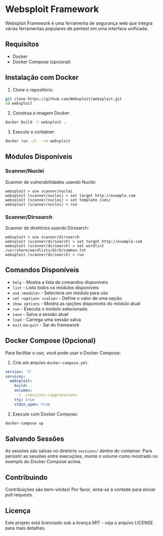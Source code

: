 # Websploit Framework

Websploit Framework é uma ferramenta de segurança web que integra várias ferramentas populares de pentest em uma interface unificada.

## Requisitos

- Docker
- Docker Compose (opcional)

## Instalação com Docker

1. Clone o repositório:
```bash
git clone https://github.com/Websploit/websploit.git
cd websploit
```

2. Construa a imagem Docker:
```bash
docker build -t websploit .
```

3. Execute o container:
```bash
docker run -it --rm websploit
```

## Módulos Disponíveis

### Scanner/Nuclei
Scanner de vulnerabilidades usando Nuclei:
```
websploit > use scanner/nuclei
websploit (scanner/nuclei) > set target http://example.com
websploit (scanner/nuclei) > set template cves/
websploit (scanner/nuclei) > run
```

### Scanner/Dirsearch
Scanner de diretórios usando Dirsearch:
```
websploit > use scanner/dirsearch
websploit (scanner/dirsearch) > set target http://example.com
websploit (scanner/dirsearch) > set wordlist /usr/share/wordlists/dirb/common.txt
websploit (scanner/dirsearch) > run
```

## Comandos Disponíveis

- `help` - Mostra a lista de comandos disponíveis
- `list` - Lista todos os módulos disponíveis
- `use <module>` - Seleciona um módulo para uso
- `set <option> <value>` - Define o valor de uma opção
- `show options` - Mostra as opções disponíveis do módulo atual
- `run` - Executa o módulo selecionado
- `save` - Salva a sessão atual
- `load` - Carrega uma sessão salva
- `exit` ou `quit` - Sai do framework

## Docker Compose (Opcional)

Para facilitar o uso, você pode usar o Docker Compose:

1. Crie um arquivo `docker-compose.yml`:
```yaml
version: '3'
services:
  websploit:
    build: .
    volumes:
      - ./sessions:/app/sessions
    tty: true
    stdin_open: true
```

2. Execute com Docker Compose:
```bash
docker-compose up
```

## Salvando Sessões

As sessões são salvas no diretório `sessions/` dentro do container. Para persistir as sessões entre execuções, monte o volume como mostrado no exemplo do Docker Compose acima.

## Contribuindo

Contribuições são bem-vindas! Por favor, sinta-se à vontade para enviar pull requests.

## Licença

Este projeto está licenciado sob a licença MIT - veja o arquivo LICENSE para mais detalhes.
